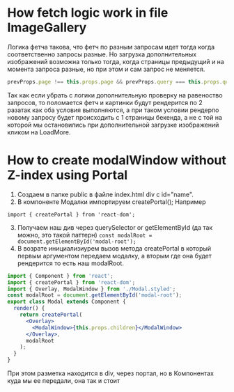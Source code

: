 # How fetch logic work in file ImageGallery

Логика фетча такова, что фетч по разным запросам идет тогда когда соответственно
запросы разные. Но загрузка дополнительных изображений возможна только тогда,
когда страницы предыдущий и на момента запроса разные, но при этом и сам запрос
не меняется.

```jsx
prevProps.page !== this.props.page && prevProps.query === this.props.query;
```

Так как если убрать с логики дополнительную проверку на равеноство запросов, то
поломается фетч и картинки будут рендерится по 2 разатак как оба условия
выполняются, а при таком условии рендерпо новому запросу будет происходить с 1
страницы бекенда, а не с той на которой мы остановились при дополнительной
загрузке изображений кликом на LoadMore.

# How to create modalWindow without Z-index using Portal

1. Создаем в папке public в файле index.html div с id="name".
2. В компоненте Модалки импортируем createPortal(); Например

`import { createPortal } from 'react-dom';`

3. Получаем наш див через querySelector or getElementById (да так можно, это
   такой паттерн) `const modalRoot = document.getElementById('modal-root');`
4. В возрате инициализиурем вызов метода createPortal в который первым
   аргументом передаем модалку, а вторым где она будет рендерится то есть наш
   modalRoot.

```jsx
import { Component } from 'react';
import { createPortal } from 'react-dom';
import { Overlay, ModalWindow } from './Modal.styled';
const modalRoot = document.getElementById('modal-root');
export class Modal extends Component {
  render() {
    return createPortal(
      <Overlay>
        <ModalWindow>{this.props.children}</ModalWindow>
      </Overlay>,
      modalRoot
    );
  }
}
```

При этом разметка находится в div, через портал, но в Компонентах куда мы ее
передали, она так и стоит
